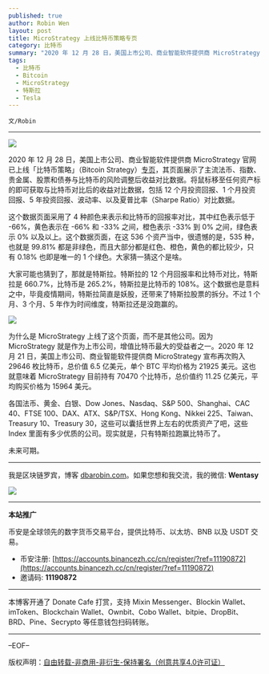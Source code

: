 ```yaml
---
published: true
author: Robin Wen
layout: post
title: MicroStrategy 上线比特币策略专页
category: 比特币
summary: "2020 年 12 月 28 日，美国上市公司、商业智能软件提供商 MicroStrategy 官网已上线「比特币策略」（Bitcoin Strategy）专页]，其页面展示了主流法币、指数、贵金属、股票和债券与比特币的风险调整后收益对比数据。将鼠标移至任何资产标的即可获取与比特币对比后的收益对比数据，包括 12 个月投资回报、1 个月投资回报、5 年投资回报、波动率、以及夏普比率（Sharpe Ratio）对比数据。未来可期。"
tags:
  - 比特币
  - Bitcoin
  - MicroStrategy
  - 特斯拉
  - Tesla
---
```


`文/Robin`

***

![](https://cdn.dbarobin.com/ubb9tgs.png)

2020 年 12 月 28 日，美国上市公司、商业智能软件提供商 MicroStrategy 官网已上线「比特币策略」（Bitcoin Strategy）[专页](https://www.microstrategy.com/en/hyperintelligence/asset-vs-btc)，其页面展示了主流法币、指数、贵金属、股票和债券与比特币的风险调整后收益对比数据。将鼠标移至任何资产标的即可获取与比特币对比后的收益对比数据，包括 12 个月投资回报、1 个月投资回报、5 年投资回报、波动率、以及夏普比率（Sharpe Ratio）对比数据。

这个数据页面采用了 4 种颜色来表示和比特币的回报率对比，其中红色表示低于 -66%，黄色表示在 -66% 和 -33% 之间，橙色表示 -33% 到 0% 之间，绿色表示 0% 以及以上。这个数据页面，在这 536 个资产当中，很遗憾的是，535 种，也就是 99.81% 都是非绿色，而且大部分都是红色、橙色，黄色的都比较少，只有 0.18% 也即是唯一的 1 个绿色。大家猜一猜这个是啥。

大家可能也猜到了，那就是特斯拉。特斯拉的 12 个月回报率和比特币对比，特斯拉是 660.7%，比特币是 265.2%，特斯拉是比特币的 108%。这个数据也是意料之中，毕竟疫情期间，特斯拉简直是妖股，还带来了特斯拉股票的拆分。不过 1 个月、3 个月、5 年作为时间维度，特斯拉还是没跑赢的。

![](https://cdn.dbarobin.com/ozdcypl.jpeg)

为什么是 MicroStrategy 上线了这个页面，而不是其他公司。因为 MicroStrategy 就是作为上市公司，增值比特币最大的受益者之一。2020 年 12 月 21 日，美国上市公司、商业智能软件提供商 MicroStrategy 宣布再次购入 29646 枚比特币，总价值 6.5 亿美元，单个 BTC 平均价格为 21925 美元。这也就意味着 MicroStrategy 目前持有 70470 个比特币，总价值约 11.25 亿美元，平均购买价格为 15964 美元。

各国法币、黄金、白银、Dow Jones、Nasdaq、S&P 500、Shanghai、CAC 40、FTSE 100、DAX、ATX、S&P/TSX、Hong Kong、Nikkei 225、Taiwan、Treasury 10、Treasury 30，这些可以囊括世界上左右的优质资产了吧，这些 Index 里面有多少优质的公司。现实就是，只有特斯拉跑赢比特币了。

未来可期。

***

我是区块链罗宾，博客 [dbarobin.com](https://dbarobin.com/)。如果您想和我交流，我的微信: **Wentasy**

![](https://cdn.dbarobin.com/v4yywe2.png)

***

**本站推广**

币安是全球领先的数字货币交易平台，提供比特币、以太坊、BNB 以及 USDT 交易。

* 币安注册: [https://accounts.binancezh.cc/cn/register/?ref=11190872](https://accounts.binancezh.cc/cn/register/?ref=11190872)
* 邀请码: **11190872**

***

本博客开通了 Donate Cafe 打赏，支持 Mixin Messenger、Blockin Wallet、imToken、Blockchain Wallet、Ownbit、Cobo Wallet、bitpie、DropBit、BRD、Pine、Secrypto 等任意钱包扫码转账。

<center>
    <div class="--donate-button"
         data-button-id="f8b9df0d-af9a-460d-8258-d3f435445075"
    ></div>
</center>

***

–EOF–

版权声明：[自由转载-非商用-非衍生-保持署名（创意共享4.0许可证）](http://creativecommons.org/licenses/by-nc-nd/4.0/deed.zh)
